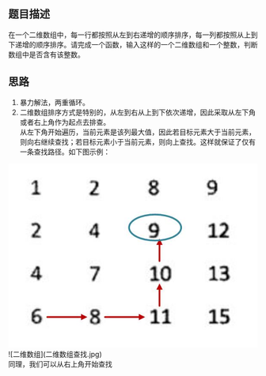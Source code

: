 ## 题目描述
在一个二维数组中，每一行都按照从左到右递增的顺序排序，每一列都按照从上到下递增的顺序排序。请完成一个函数，输入这样的一个二维数组和一个整数，判断数组中是否含有该整数。

## 思路
1. 暴力解法，两重循环。
2. 二维数组排序方式是特别的，从左到右从上到下依次递增，因此采取从左下角或者右上角作为起点去排查。<br>
从左下角开始遍历，当前元素是该列最大值，因此若目标元素大于当前元素，则向右继续查找；若目标元素小于当前元素，则向上查找。这样就保证了仅有一条查找路径。如下图示例：<br>
<img src="二维数组查找.jpg">
![二维数组](二维数组查找.jpg)<br>
同理，我们可以从右上角开始查找